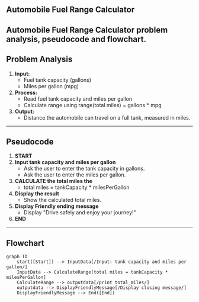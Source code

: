 ## Automobile Fuel Range Calculator

Automobile Fuel Range Calculator problem analysis, pseudocode and flowchart.
--- 
## Problem Analysis

1. **Input:**
    - Fuel tank capacity (gallons)
    - Miles per gallon (mpg)
2. **Process:**
    - Read fuel tank capacity and miles per gallon
    - Calculate range using range(total miles) = gallons * mpg
3. **Output:**
    - Distance the automobile can travel on a full tank, measured in miles.



---
## Pseudocode

1. **START**
2. **Input tank capacity and miles per gallon**
    - Ask the user to enter the tank capacity in gallons.
    - Ask the user to enter the miles per gallon.
3. **CALCULATE the total miles the**
    - total miles = tankCapacity * milesPerGallon
4. **Display the result**
    - Show the calculated total miles.
5. **Display Friendly ending message**
    - Display "Drive safely and enjoy your journey!"
6. **END**

---

## Flowchart

```mermaid
graph TD
    start([Start]) --> InputData[/Input: tank capacity and miles per gallon/]
    InputData --> CalculateRange[total miles = tankCapacity * milesPerGallon]
    CalculateRange --> outputdata[/print total_miles/]
    outputdata --> DisplayFriendlyMessage[/Display closing message/]
    DisplayFriendlyMessage --> End([End])
    

